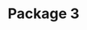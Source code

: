 ---
title: "Package 3"

description: "This package includes a Mackie ProFX10v3+ 10 channel analog mixer and is targeted for events or setups where you need to connect more inputs such as microphones, keyboards, guitars, electronic drums etc. Includes 2 powerful Yamaha DBR10 full range speakers and a Yamaha DXS12 subwoofer for powerful sound reinforcement. Perfect for small bands, DJs and outdoor gigs. One vocal microphone package (microphone, stand and cable) is included but more can be added to expand the sound setup."

image: "/assets/images/package3.jpg"

price: 129

items_included:
    - 2 x Yamaha DBR10 Powered Speaker
    - 2 x Tripod Speaker Stand
    - 1 x Yamaha DXS12 Powered Subwoofer
    - 1 x Mackie ProFX10v3+ 10 Channel Mixer
    - 1 x Shure SM58 Wired Vocal Microphone
    - 1 x 25 ft XLR Microphone Cable
    - 1 x Microphone Stand

features:
    - Mixer features a bluetooth channel for playing audio from your phone/tablet
    - Four mono channels with input gains to connect up to 4 microphones or line inputs
    - 1 knob compressor on two mono channels
    - Three stereo channels for instruments such as keyboards, music player etc
    - Built in effects such as reverb and EQ to enhance your sound

perfect_for:
    - Weddings (small to medium halls)
    - Birthday parties (small to medium halls)
    - Indoor school events
    - Places of worship 
    - Small bands
    - DJs

system_power: 2420

upgrades: "Replace wired vocal microphone with a wireless vocal microphone for an extra $20 per day"


layout: package
---